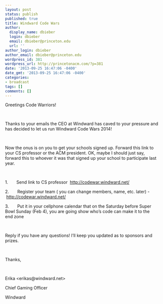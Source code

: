 ```yaml
---
layout: post
status: publish
published: true
title: Windward Code Wars
author:
  display_name: dbieber
  login: dbieber
  email: dbieber@princeton.edu
  url: ''
author_login: dbieber
author_email: dbieber@princeton.edu
wordpress_id: 381
wordpress_url: http://princetonacm.com/?p=381
date: '2013-09-25 16:47:06 -0400'
date_gmt: '2013-09-25 16:47:06 -0400'
categories:
- broadcast
tags: []
comments: []
---
```

<p>Greetings Code Warriors!</p>
<p>&nbsp;</p>
<p>Thanks to your emails the CEO at Windward has caved to your pressure and has decided to let us run Windward Code Wars 2014!</p>
<p>&nbsp;</p>
<p>Now the onus is on you to get your schools signed up. Forward this link to your CS professor or the ACM president. OK, maybe I should just say, forward this to whoever it was that signed up your school to participate last year.</p>
<p>&nbsp;</p>
<p>1.       Send link to CS professor ­ <a href="http://codewar.windward.net/" target="_blank">http://codewar.windward.net/</a></p>
<p>2.       Register your team ( you can change members, name, etc. later) - <a href="http://codewar.windward.net/" target="_blank">http://codewar.windward.net/</a></p>
<p>3.       Put it in your cellphone calendar that on the Saturday before Super Bowl Sunday (Feb 4), you are going show who’s code can make it to the end zone</p>
<p>&nbsp;</p>
<p>Reply if you have any questions! I’ll keep you updated as to sponsors and prizes.</p>
<p>&nbsp;</p>
<p>Thanks,</p>
<p>&nbsp;</p>
<p>Erika &lt;erikas@windward.net&gt;</p>
<p>Chief Gaming Officer</p>
<p>Windward</p>
